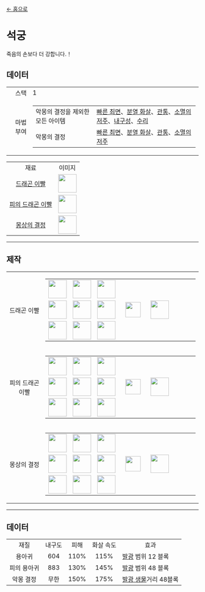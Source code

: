 [← 홈으로](../)
# 석궁
죽음의 손보다 더 강합니다.！

## 데이터
<table>
    <tr><td align="end">스택</td><td>1</td></tr>
    <tr><td align="end">마법 부여</td><td>
        <table>
            <tr><td>악몽의 결정을 제외한 모든 아이템</td><td><a href="https://minecraft.fandom.com/zh/wiki/빠른_최면">빠른 최면</a>、<a href="https://minecraft.fandom.com/zh/wiki/분열_화살">분열 화살</a>、<a href="https://minecraft.fandom.com/zh/wiki/관통">관통</a>、<a href="https://minecraft.fandom.com/zh/wiki/소멸의_저주">소멸의 저주</a>、<a href="https://minecraft.fandom.com/zh/wiki/내구성">내구성</a>、<a href="https://minecraft.fandom.com/zh/wiki/수리">수리</a></td></tr>
            <tr><td>악몽의 결정</td><td><a href="https://minecraft.fandom.com/zh/wiki/빠른_최면">빠른 최면</a>、<a href="https://minecraft.fandom.com/zh/wiki/분열_화살">분열 화살</a>、<a href="https://minecraft.fandom.com/zh/wiki/관통">관통</a>、<a href="https://minecraft.fandom.com/zh/wiki/소멸의_저주">소멸의 저주</a></td></tr>
        </table>
    </td></tr>
</table>
<table>
    <tr><td align="center">재료</td><td align="center">이미지</td></tr>
    <tr><td align="center"><a href="dragon_tooth.md">드래곤 이빨</a></td><td><img src="https://i.imgur.com/1U1Va07.gif" height="48"/></td></tr>
    <tr><td align="center"><a href="dragon_blood_tooth.md">피의 드래곤 이빨</a></td><td><img src="https://i.imgur.com/uEMNcv4.gif" height="48"/></td></tr>
    <tr><td align="center"><a href="nightmare_crystal.md">몽상의 결정</a></td><td><img src="https://i.imgur.com/MtEHX9B.gif" height="48"/></td></tr>
</table>

---

## 제작
<table>
    <tr>
        <td align="center">드래곤 이빨</td>
        <td>
            <table>
                <tr><td><img src="https://i.imgur.com/ZJn6ZOj.png" width="48"/></td><td><img src="https://i.imgur.com/hhnlgTn.png" width="48"/></td><td><img src="https://i.imgur.com/ZJn6ZOj.png" width="48"/></td><td colspan="3"></td></tr>
                <tr><td><img src="https://i.imgur.com/LIPKsQF.png" width="48"/></td><td><img src="https://i.imgur.com/AgC3xVS.png" width="48"/></td><td><img src="https://i.imgur.com/LIPKsQF.png" width="48"/></td><td width="70" align="center"><img src="https://i.imgur.com/VE0KqIE.png" width="40"/></td><td><img src="https://i.imgur.com/lQkRiG0.png" width="48"/></td><td width="70"></td></tr>
                <tr><td><img src="https://i.imgur.com/wl43BjZ.png" width="48"/></td><td><img src="https://i.imgur.com/ZJn6ZOj.png" width="48"/></td><td><img src="https://i.imgur.com/wl43BjZ.png" width="48"/></td><td colspan="3"></td></tr>
            </table>
        </td>
    </tr>
    <tr>
        <td align="center">피의 드래곤 이빨</td>
        <td>
            <table>
                <tr><td><img src="https://i.imgur.com/DWX8hfU.png" width="48"/></td><td><img src="https://i.imgur.com/IWZz8YM.png" width="48"/></td><td><img src="https://i.imgur.com/DWX8hfU.png" width="48"/></td><td colspan="3"></td></tr>
                <tr><td><img src="https://i.imgur.com/LIPKsQF.png" width="48"/></td><td><img src="https://i.imgur.com/AgC3xVS.png" width="48"/></td><td><img src="https://i.imgur.com/LIPKsQF.png" width="48"/></td><td width="70" align="center"><img src="https://i.imgur.com/VE0KqIE.png" width="40"/></td><td><img src="https://i.imgur.com/7YDG0rH.png" width="48"/></td><td width="70"></td></tr>
                <tr><td><img src="https://i.imgur.com/wl43BjZ.png" width="48"/></td><td><img src="https://i.imgur.com/DWX8hfU.png" width="48"/></td><td><img src="https://i.imgur.com/wl43BjZ.png" width="48"/></td><td colspan="3"></td></tr>
            </table>
        </td>
    </tr>
    <tr>
        <td align="center">몽상의 결정</td>
        <td>
            <table>
                <tr><td><img src="https://i.imgur.com/pivPa8U.png" width="48"/></td><td><img src="https://i.imgur.com/DWX8hfU.png" width="48"/></td><td><img src="https://i.imgur.com/pivPa8U.png" width="48"/></td><td colspan="3"></td></tr>
                <tr><td><img src="https://i.imgur.com/LIPKsQF.png" width="48"/></td><td><img src="https://i.imgur.com/AgC3xVS.png" width="48"/></td><td><img src="https://i.imgur.com/LIPKsQF.png" width="48"/></td><td width="70" align="center"><img src="https://i.imgur.com/VE0KqIE.png" width="40"/></td><td><img src="https://i.imgur.com/puUF3GT.png" width="48"/></td><td width="70"></td></tr>
                <tr><td><img src="https://i.imgur.com/wl43BjZ.png" width="48"/></td><td><img src="https://i.imgur.com/pivPa8U.png" width="48"/></td><td><img src="https://i.imgur.com/wl43BjZ.png" width="48"/></td><td colspan="3"></td></tr>
            </table>
        </td>
    </tr>
</table>

---

## 데이터

<table>
    <tr><td align="center">재질</td><td align="center">내구도</td><td align="center">피해</td><td align="center">화살 속도</td><td align="center">효과</td></tr>
    <tr><td align="center">용아귀</td><td align="center">604</td><td align="center">110%</td><td align="center">115%</td><td><a href="../feature/entity_glowing.md">발광</a> 범위 12 블록</td></tr>
    <tr><td align="center">피의 용아귀</td><td align="center">883</td><td align="center">130%</td><td align="center">145%</td><td><a href="../feature/entity_glowing.md">발광</a> 범위 48 블록</td></tr>
    <tr><td align="center">악몽 결정</td><td align="center">무한</td><td align="center">150%</td><td align="center">175%</td><td><a href="../feature/entity_glowing.md">발광 생물</a>거리 48블록</td></tr>
</table>
